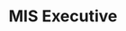 ---
title: "MIS Executive"
location: "Ahmednagar"
roledescription: "
Assist to audit manager."
qualification: "
Graduation with Minimum work experience of 1 year with corporations"

additionalrequirements: "Computer Proficiency"
---